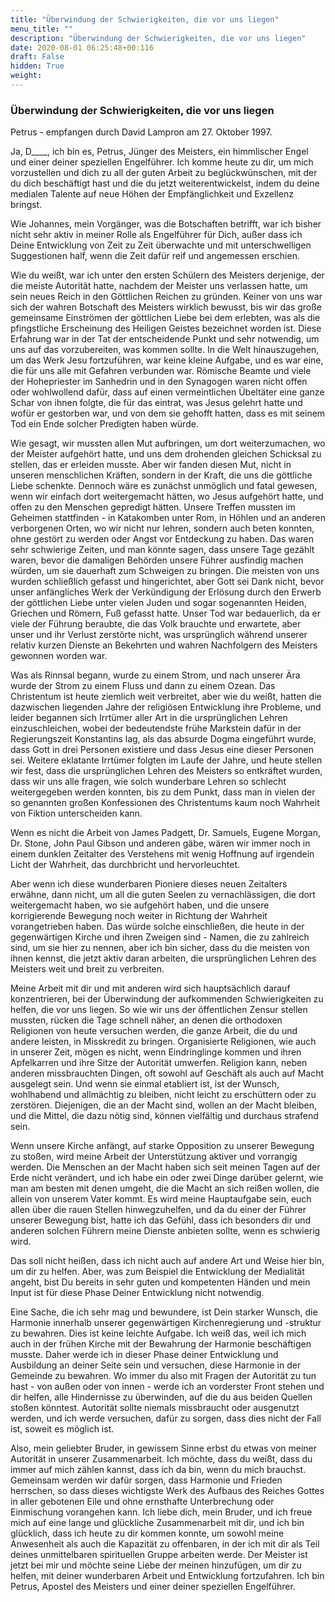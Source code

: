 ```yaml
---
title: "Überwindung der Schwierigkeiten, die vor uns liegen"
menu_title: ""
description: "Überwindung der Schwierigkeiten, die vor uns liegen"
date: 2020-08-01 06:25:48+00:116
draft: False
hidden: True
weight:
---
```

### Überwindung der Schwierigkeiten, die vor uns liegen

Petrus - empfangen durch	David Lampron am 27. Oktober 1997.

Ja, D____, ich bin es, Petrus, Jünger des Meisters, ein himmlischer Engel und einer deiner speziellen Engelführer. Ich komme heute zu dir, um mich vorzustellen und dich zu all der guten Arbeit zu beglückwünschen, mit der du dich beschäftigt hast und die du jetzt weiterentwickelst, indem du deine medialen Talente auf neue Höhen der Empfänglichkeit und Exzellenz bringst.

Wie Johannes, mein Vorgänger, was die Botschaften betrifft, war ich bisher nicht sehr aktiv in meiner Rolle als Engelführer für Dich, außer dass ich Deine Entwicklung von Zeit zu Zeit überwachte und mit unterschwelligen Suggestionen half, wenn die Zeit dafür reif und angemessen erschien.

Wie du weißt, war ich unter den ersten Schülern des Meisters derjenige, der die meiste Autorität hatte, nachdem der Meister uns verlassen hatte, um sein neues Reich in den Göttlichen Reichen zu gründen. Keiner von uns war sich der wahren Botschaft des Meisters wirklich bewusst, bis wir das große gemeinsame Einströmen der göttlichen Liebe bei dem erlebten, was als die pfingstliche Erscheinung des Heiligen Geistes bezeichnet worden ist. Diese Erfahrung war in der Tat der entscheidende Punkt und sehr notwendig, um uns auf das vorzubereiten, was kommen sollte. In die Welt hinauszugehen, um das Werk Jesu fortzuführen, war keine kleine Aufgabe, und es war eine, die für uns alle mit Gefahren verbunden war. Römische Beamte und viele der Hohepriester im Sanhedrin und in den Synagogen waren nicht offen oder wohlwollend dafür, dass auf einen vermeintlichen Übeltäter eine ganze Schar von ihnen folgte, die für das eintrat, was Jesus gelehrt hatte und wofür er gestorben war, und von dem sie gehofft hatten, dass es mit seinem Tod ein Ende solcher Predigten haben würde.

Wie gesagt, wir mussten allen Mut aufbringen, um dort weiterzumachen, wo der Meister aufgehört hatte, und uns dem drohenden gleichen Schicksal zu stellen, das er erleiden musste. Aber wir fanden diesen Mut, nicht in unseren menschlichen Kräften, sondern in der Kraft, die uns die göttliche Liebe schenkte. Dennoch wäre es zunächst unmöglich und fatal gewesen, wenn wir einfach dort weitergemacht hätten, wo Jesus aufgehört hatte, und offen zu den Menschen gepredigt hätten. Unsere Treffen mussten im Geheimen stattfinden - in Katakomben unter Rom, in Höhlen und an anderen verborgenen Orten, wo wir nicht nur lehren, sondern auch beten konnten, ohne gestört zu werden oder Angst vor Entdeckung zu haben. Das waren sehr schwierige Zeiten, und man könnte sagen, dass unsere Tage gezählt waren, bevor die damaligen Behörden unsere Führer ausfindig machen würden, um sie dauerhaft zum Schweigen zu bringen. Die meisten von uns wurden schließlich gefasst und hingerichtet, aber Gott sei Dank nicht, bevor unser anfängliches Werk der Verkündigung der Erlösung durch den Erwerb der göttlichen Liebe unter vielen Juden und sogar sogenannten Heiden, Griechen und Römern, Fuß gefasst hatte. Unser Tod war bedauerlich, da er viele der Führung beraubte, die das Volk brauchte und erwartete, aber unser und ihr Verlust zerstörte nicht, was ursprünglich während unserer relativ kurzen Dienste an Bekehrten und wahren Nachfolgern des Meisters gewonnen worden war.

Was als Rinnsal begann, wurde zu einem Strom, und nach unserer Ära wurde der Strom zu einem Fluss und dann zu einem Ozean. Das Christentum ist heute ziemlich weit verbreitet, aber wie du weißt, hatten die dazwischen liegenden Jahre der religiösen Entwicklung ihre Probleme, und leider begannen sich Irrtümer aller Art in die ursprünglichen Lehren einzuschleichen, wobei der bedeutendste frühe Markstein dafür in der Regierungszeit Konstantins lag, als das absurde Dogma eingeführt wurde, dass Gott in drei Personen existiere und dass Jesus eine dieser Personen sei. Weitere eklatante Irrtümer folgten im Laufe der Jahre, und heute stellen wir fest, dass die ursprünglichen Lehren des Meisters so entkräftet wurden, dass wir uns alle fragen, wie solch wunderbare Lehren so schlecht weitergegeben werden konnten, bis zu dem Punkt, dass man in vielen der so genannten großen Konfessionen des Christentums kaum noch Wahrheit von Fiktion unterscheiden kann.

Wenn es nicht die Arbeit von James Padgett, Dr. Samuels, Eugene Morgan, Dr. Stone, John Paul Gibson und anderen gäbe, wären wir immer noch in einem dunklen Zeitalter des Verstehens mit wenig Hoffnung auf irgendein Licht der Wahrheit, das durchbricht und hervorleuchtet.

Aber wenn ich diese wunderbaren Pioniere dieses neuen Zeitalters erwähne, dann nicht, um all die guten Seelen zu vernachlässigen, die dort weitergemacht haben, wo sie aufgehört haben, und die unsere korrigierende Bewegung noch weiter in Richtung der Wahrheit vorangetrieben haben. Das würde solche einschließen, die heute in der gegenwärtigen Kirche und ihren Zweigen sind - Namen, die zu zahlreich sind, um sie hier zu nennen, aber ich bin sicher, dass du die meisten von ihnen kennst, die jetzt aktiv daran arbeiten, die ursprünglichen Lehren des Meisters weit und breit zu verbreiten.

Meine Arbeit mit dir und mit anderen wird sich hauptsächlich darauf konzentrieren, bei der Überwindung der aufkommenden Schwierigkeiten zu helfen, die vor uns liegen. So wie wir uns der öffentlichen Zensur stellen mussten, rücken die Tage schnell näher, an denen die orthodoxen Religionen von heute versuchen werden, die ganze Arbeit, die du und andere leisten, in Misskredit zu bringen. Organisierte Religionen, wie auch in unserer Zeit, mögen es nicht, wenn Eindringlinge kommen und ihren Apfelkarren und ihre Sitze der Autorität umwerfen. Religion kann, neben anderen missbrauchten Dingen, oft sowohl auf Geschäft als auch auf Macht ausgelegt sein. Und wenn sie einmal etabliert ist, ist der Wunsch, wohlhabend und allmächtig zu bleiben, nicht leicht zu erschüttern oder zu zerstören. Diejenigen, die an der Macht sind, wollen an der Macht bleiben, und die Mittel, die dazu nötig sind, können vielfältig und durchaus strafend sein.

Wenn unsere Kirche anfängt, auf starke Opposition zu unserer Bewegung zu stoßen, wird meine Arbeit der Unterstützung aktiver und vorrangig werden. Die Menschen an der Macht haben sich seit meinen Tagen auf der Erde nicht verändert, und ich habe ein oder zwei Dinge darüber gelernt, wie man am besten mit denen umgeht, die die Macht an sich reißen wollen, die allein von unserem Vater kommt. Es wird meine Hauptaufgabe sein, euch allen über die rauen Stellen hinwegzuhelfen, und da du einer der Führer unserer Bewegung bist, hatte ich das Gefühl, dass ich besonders dir und anderen solchen Führern meine Dienste anbieten sollte, wenn es schwierig wird.

Das soll nicht heißen, dass ich nicht auch auf andere Art und Weise hier bin, um dir zu helfen. Aber, was zum Beispiel die Entwicklung der Medialität angeht, bist Du bereits in sehr guten und kompetenten Händen und mein Input ist für diese Phase Deiner Entwicklung nicht notwendig.

Eine Sache, die ich sehr mag und bewundere, ist Dein starker Wunsch, die Harmonie innerhalb unserer gegenwärtigen Kirchenregierung und -struktur zu bewahren. Dies ist keine leichte Aufgabe. Ich weiß das, weil ich mich auch in der frühen Kirche mit der Bewahrung der Harmonie beschäftigen musste. Daher werde ich in dieser Phase deiner Entwicklung und Ausbildung an deiner Seite sein und versuchen, diese Harmonie in der Gemeinde zu bewahren. Wo immer du also mit Fragen der Autorität zu tun hast - von außen oder von innen - werde ich an vorderster Front stehen und dir helfen, alle Hindernisse zu überwinden, auf die du aus beiden Quellen stoßen könntest. Autorität sollte niemals missbraucht oder ausgenutzt werden, und ich werde versuchen, dafür zu sorgen, dass dies nicht der Fall ist, soweit es möglich ist.

Also, mein geliebter Bruder, in gewissem Sinne erbst du etwas von meiner Autorität in unserer Zusammenarbeit. Ich möchte, dass du weißt, dass du immer auf mich zählen kannst, dass ich da bin, wenn du mich brauchst. Gemeinsam werden wir dafür sorgen, dass Harmonie und Frieden herrschen, so dass dieses wichtigste Werk des Aufbaus des Reiches Gottes in aller gebotenen Eile und ohne ernsthafte Unterbrechung oder Einmischung vorangehen kann. Ich liebe dich, mein Bruder, und ich freue mich auf eine lange und glückliche Zusammenarbeit mit dir, und ich bin glücklich, dass ich heute zu dir kommen konnte, um sowohl meine Anwesenheit als auch die Kapazität zu offenbaren, in der ich mit dir als Teil deines unmittelbaren spirituellen Gruppe arbeiten werde. Der Meister ist jetzt bei mir und möchte seine Liebe der meinen hinzufügen, um dir zu helfen, mit deiner wunderbaren Arbeit und Entwicklung fortzufahren. Ich bin Petrus, Apostel des Meisters und einer deiner speziellen Engelführer.

